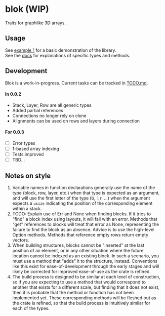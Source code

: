 
# blok (WIP)
Traits for graphlike 3D arrays.

## Usage
See [example 1](/example/1.rs) for a basic demonstration of the library. <br>
See the [docs](https://docs.rs/blok/latest/blok/) 
for explanations of specific types and methods.

## Development
Blok is a work-in-progress. Current tasks can be tracked in [TODO.md](/TODO.md). <br>
#### In 0.0.2 
- Stack, Layer, Row are all generic types
- Added partial references
- Connections no longer rely on clone 
- Alignments can be used on rows and layers during connection 
#### For 0.0.3 
- [ ] Error types
- [ ] 1-based array indexing
- [ ] Tests improved
- [ ] TBD...

## Notes on style
1. Variable names in function declarations generally use the name of the type
(block, row, layer, etc.) when that type is expected as an argument, 
and will use the first letter of the type (b, l, r, ...) 
when the argument expects a `usize` indicating the position 
of the corresponding element within a stack.
2. TODO: Explain use of Err and None when finding blocks. 
If it tries to "find" a block index using layouts, it will fail with an error.
Methods that "get" references to blocks will treat that error as None,
representing the failure to find the block as an absence.
Advice is to use the high-level Option methods.
Methods that reference empty rows return empty vectors.
3. When building structures, blocks cannot be "inserted" at the last position of an element,
or in any other situation where the future location cannot be indexed as an existing block.
In such a scenario, you must use a method that "adds" it to the structure, instead.
Conventions like this exist for ease-of-development through the early stages
and will likely be corrected for improved ease-of-use as the crate is refined.
4. The build process is designed to be similar at each level of construction,
so if you are expecting to use a method that would correspond to another 
that exists for a different scale, but finding that it does not exist,
then it is probable that the method or function has not been implemented yet.
These corresponding methods will be fleshed out as the crate is refined, 
so that the build process is intuitively similar for each of the types.

